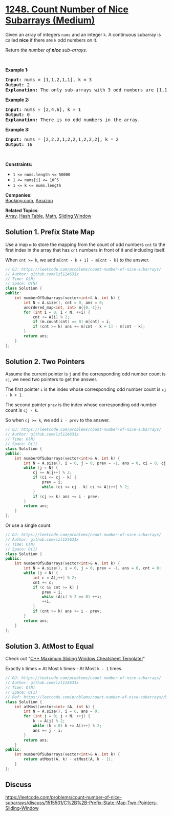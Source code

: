 # [1248. Count Number of Nice Subarrays (Medium)](https://leetcode.com/problems/count-number-of-nice-subarrays/)

<p>Given an array of integers <code>nums</code> and an integer <code>k</code>. A continuous subarray is called <strong>nice</strong> if there are <code>k</code> odd numbers on it.</p>

<p>Return <em>the number of <strong>nice</strong> sub-arrays</em>.</p>

<p>&nbsp;</p>
<p><strong>Example 1:</strong></p>

<pre><strong>Input:</strong> nums = [1,1,2,1,1], k = 3
<strong>Output:</strong> 2
<strong>Explanation:</strong> The only sub-arrays with 3 odd numbers are [1,1,2,1] and [1,2,1,1].
</pre>

<p><strong>Example 2:</strong></p>

<pre><strong>Input:</strong> nums = [2,4,6], k = 1
<strong>Output:</strong> 0
<strong>Explanation:</strong> There is no odd numbers in the array.
</pre>

<p><strong>Example 3:</strong></p>

<pre><strong>Input:</strong> nums = [2,2,2,1,2,2,1,2,2,2], k = 2
<strong>Output:</strong> 16
</pre>

<p>&nbsp;</p>
<p><strong>Constraints:</strong></p>

<ul>
	<li><code>1 &lt;= nums.length &lt;= 50000</code></li>
	<li><code>1 &lt;= nums[i] &lt;= 10^5</code></li>
	<li><code>1 &lt;= k &lt;= nums.length</code></li>
</ul>

**Companies**:  
[Booking.com](https://leetcode.com/company/bookingcom), [Amazon](https://leetcode.com/company/amazon)

**Related Topics**:  
[Array](https://leetcode.com/tag/array/), [Hash Table](https://leetcode.com/tag/hash-table/), [Math](https://leetcode.com/tag/math/), [Sliding Window](https://leetcode.com/tag/sliding-window/)


## Solution 1. Prefix State Map

Use a map `m` to store the mapping from the count of odd numbers `cnt` to the first index in the array that has `cnt` numbers in front of it and including itself.

When `cnt >= k`, we add `m[cnt - k + 1] - m[cnt - k]` to the answer.

```cpp
// OJ: https://leetcode.com/problems/count-number-of-nice-subarrays/
// Author: github.com/lzl124631x
// Time: O(N)
// Space: O(N)
class Solution {
public:
    int numberOfSubarrays(vector<int>& A, int k) {
        int N = A.size(), cnt = 0, ans = 0;
        unordered_map<int, int> m{{0,-1}};
        for (int i = 0; i < N; ++i) {
            cnt += A[i] % 2;
            if (m.count(cnt) == 0) m[cnt] = i;
            if (cnt >= k) ans += m[cnt - k + 1] - m[cnt - k]; 
        }
        return ans;
    }
};
```

## Solution 2. Two Pointers

Assume the current pointer is `j` and the corresponding odd number count is `cj`, we need two pointers to get the answer.

The first pointer `i` is the index whose corresponding odd number count is `cj - k + 1`.

The second pointer `prev` is the index whose corresponding odd number count is `cj - k`.

So when `cj >= k`, we add `i - prev` to the answer.

```cpp
// OJ: https://leetcode.com/problems/count-number-of-nice-subarrays/
// Author: github.com/lzl124631x
// Time: O(N)
// Space: O(1)
class Solution {
public:
    int numberOfSubarrays(vector<int>& A, int k) {
        int N = A.size(), i = 0, j = 0, prev = -1, ans = 0, ci = 0, cj = 0;
        while (j < N) {
            cj += A[j++] % 2;
            if (ci <= cj - k) {
                prev = i;
                while (ci <= cj - k) ci += A[i++] % 2;
            }
            if (cj >= k) ans += i - prev;
        }
        return ans;
    }
};
```

Or use a single count.

```cpp
// OJ: https://leetcode.com/problems/count-number-of-nice-subarrays/
// Author: github.com/lzl124631x
// Time: O(N)
// Space: O(1)
class Solution {
public:
    int numberOfSubarrays(vector<int>& A, int k) {
        int N = A.size(), i = 0, j = 0, prev = -1, ans = 0, cnt = 0;
        while (j < N) {
            int c = A[j++] % 2;
            cnt += c;
            if (c && cnt >= k) {
                prev = i;
                while (A[i] % 2 == 0) ++i;
                ++i;
            }
            if (cnt >= k) ans += i - prev;
        }
        return ans;
    }
};
```

## Solution 3. AtMost to Equal

Check out "[C++ Maximum Sliding Window Cheatsheet Template!](https://leetcode.com/problems/frequency-of-the-most-frequent-element/discuss/1175088/C%2B%2B-Maximum-Sliding-Window-Cheatsheet-Template!)"

Exactly `k` times = At Most `k` times - At Most `k - 1` times.

```cpp
// OJ: https://leetcode.com/problems/count-number-of-nice-subarrays/
// Author: github.com/lzl124631x
// Time: O(N)
// Space: O(1)
// Ref: https://leetcode.com/problems/count-number-of-nice-subarrays/discuss/419378/JavaC%2B%2BPython-Sliding-Window-O(1)-Space
class Solution {
    int atMost(vector<int> &A, int k) {
        int N = A.size(), i = 0, ans = 0;
        for (int j = 0; j < N; ++j) {
            k -= A[j] % 2;
            while (k < 0) k += A[i++] % 2;
            ans += j - i;
        }
        return ans;
    }
public:
    int numberOfSubarrays(vector<int>& A, int k) {
        return atMost(A, k) - atMost(A, k - 1);
    }
};
```

## Discuss

https://leetcode.com/problems/count-number-of-nice-subarrays/discuss/1515501/C%2B%2B-Prefix-State-Map-Two-Pointers-Sliding-Window
